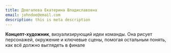 ```yaml
---
title: Довгалева Екатерина Владиславовна
email: johndoe@email.com
description: this is meta description
---
```


**Концепт-художник**, визуализирующий идеи команды. Она рисует персонажей, окружение и ключевые сцены, помогая остальным понять, как всё должно выглядеть в финале
